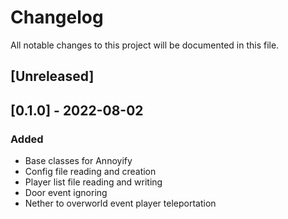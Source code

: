 # Changelog
All notable changes to this project will be documented in this file.

## [Unreleased]

## [0.1.0] - 2022-08-02
### Added

- Base classes for Annoyify
- Config file reading and creation
- Player list file reading and writing
- Door event ignoring
- Nether to overworld event player teleportation
